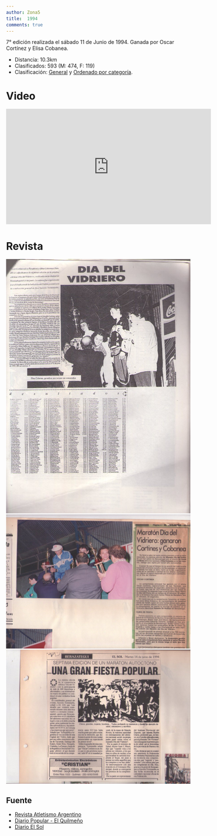```yaml
---
author: Zona5
title:  1994
comments: true
---
```

7° edición realizada el sábado 11 de Junio de 1994. Ganada por Oscar Cortínez y Elisa Cobanea.

* Distancia: 10.3km
* Clasificados: 593 (M: 474, F: 119)
* Clasificación: [General](/clasificacion/1994/1994.html) y [Ordenado por categoría](/clasificacion/1994/1994cat.html).

# Video

<iframe width="560" height="315" src="https://www.youtube.com/embed/UqxsUYE9df8" frameborder="0" allow="accelerometer; autoplay; clipboard-write; encrypted-media; gyroscope; picture-in-picture" allowfullscreen></iframe>

# Revista
![Edición 1994](/assets/img/ed/1994/1994.jpg)
![Edición 1994](/assets/img/ed/1994/19942.jpg)
![Edición 1994](/assets/img/ed/1994/r1994090.jpg)

## Fuente
* [Revista Atletismo Argentino](http://www.atletismoargentino.com.ar)
* [Diario Popular - El Quilmeño](https://www.diariopopular.com.ar/quilmeno)
* [Diario El Sol](https://elsolnoticias.com.ar/)